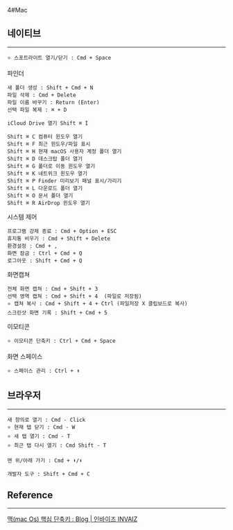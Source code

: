 4#Mac 


## 네이티브
---

	⭐️ 스포트라이트 열기/닫기 : Cmd + Space

파인더

	새 폴더 생성 : Shift + Cmd + N
	파일 삭제 : Cmd + Delete
	파일 이름 바꾸기 : Return (Enter)
	선택 파일 복제 : ⌘ + D

	iCloud Drive 열기 Shift ⌘ I

	Shift ⌘ C 컴퓨터 윈도우 열기
	Shift ⌘ F 최근 윈도우/파일 표시
	Shift ⌘ H 현재 macOS 사용자 계정 폴더 열기
	Shift ⌘ D 데스크탑 폴더 열기  
	Shift ⌘ G 폴더로 이동 윈도우 열기 
	Shift ⌘ K 네트위크 윈도우 열기   
	Shift ⌘ P Finder 미리보기 패널 표시/가리기  
	Shift ⌘ L 다운로드 폴더 열기  
	Shift ⌘ O 문서 폴더 열기  
	Shift ⌘ R AirDrop 윈도우 열기

시스템 제어

	프로그램 강제 종료 : Cmd + Option + ESC
	휴지통 비우기 : Cmd + Shift + Delete
	환경설정 : Cmd + ,
	화면 잠금 : Ctrl + Cmd + Q
	로그아웃 : Shift + Cmd + Q

화면캡쳐

	전체 화면 캡쳐 : Cmd + Shift + 3
	선택 영역 캡쳐 : Cmd + Shift + 4  (파일로 저장됨)
	⭐️ 캡쳐 복사 : Cmd + Shift + 4 + Ctrl (파일저장 X 클립보드로 복사)
	스크린샷 화면 기록 : Shift + Cmd + 5


이모티콘

	⭐️ 이모티콘 단축키 : Ctrl + Cmd + Space

화면 스페이스

	⭐️ 스페이스 관리 : Ctrl + ⬆️ 
 



## 브라우저
---

	새 창의로 열기 : Cmd - Click
	⭐️ 현재 탭 닫기 : Cmd - W
	⭐️ 새 탭 열기 : Cmd - T
	⭐️ 최근 탭 다시 열기 : Cmd Shift - T

	맨 위/아래 가기 : Cmd + ⬆️/⬇️

	개발자 도구 : Shift + Cmd + C



## Reference
---
[맥(mac Os) 핵심 단축키 : Blog | 인바이즈 INVAIZ](https://www.invaiz.com/blog/?q=YToxOntzOjEyOiJrZXl3b3JkX3R5cGUiO3M6MzoiYWxsIjt9&bmode=view&idx=12577409&t=board)

